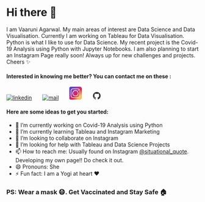 # Hi there 👋


I am Vaaruni Agarwal. My main areas of interest are Data Science and Data Visualisation. Currently I am working on Tableau for Data Visualisation. Python is what I like to use for Data Science. My recent project is the Covid-19 Analysis using Python with Jupyter Notebooks. I am also planning to start an Instagram Page really soon! Always up for new challenges and projects. Cheers ✨

#### Interested in knowing me better? You can contact me on these : 

[![linkedin](https://github.com/arpit-dwivedi/arpit-dwivedi.github.io/blob/master/assets/img/Webp.net-resizeimage.png)](https://www.linkedin.com/in/vaaru)&nbsp;&nbsp;&nbsp;&nbsp;&nbsp;&nbsp;&nbsp;[![mail](https://github.com/arpit-dwivedi/arpit-dwivedi/blob/master/m1.png)](mailto:ashalu811@gmail.com)&nbsp;&nbsp;&nbsp;&nbsp;&nbsp;&nbsp;&nbsp;[![instagram](https://github.com/agarwalvaaruni/demo/blob/master/indta.jpg)](https://www.instagram.com/situational_quote/)&nbsp;&nbsp;&nbsp;&nbsp;&nbsp;&nbsp;&nbsp;[![github](https://github.com/agarwalvaaruni/demo/blob/master/git.png)](https://github.com/agarwalvaaruni)


#### Here are some ideas to get you started:

- 🔭 I’m currently working on Covid-19 Analysis using Python
- 🌱 I’m currently learning Tableau and Instagram Marketing
- 👯 I’m looking to collaborate on Instagram
- 🤔 I’m looking for help with Tableau and Data Science Projects
- 📫 How to reach me: Usually found on Instagram [@situational_quote](https://www.instagram.com/situational_quote/). Developing my own page!! Do check it out.
- 😄 Pronouns: She
- ⚡ Fun fact: I am a Yogi at heart ❤️


### PS: Wear a mask 😷. Get Vaccinated and Stay Safe 🏠

